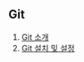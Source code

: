 ## Git

<ol>
  <li><a href='https://docs.google.com/document/d/1VzUb8p6aE12rrkj_0_90_9zCKesDSzV7rxMIextt5p8'>Git 소개</a></li>  
  <li><a href='https://docs.google.com/document/d/1vYZdl_cBRwB4JWnXHPYk-5SSE75aGZcDEsRUiaLwras'>Git 설치 및 설정</a></li>
</ol>

